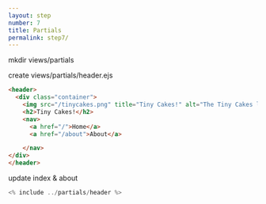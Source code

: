 ```yaml
---
layout: step
number: 7
title: Partials
permalink: step7/
---
```


mkdir views/partials

create views/partials/header.ejs

```html
<header>
  <div class="container">
    <img src="/tinycakes.png" title="Tiny Cakes!" alt="The Tiny Cakes logo, a stylized cartoon cupcake." height="48px" width="48px" />
    <h2>Tiny Cakes!</h2>
    <nav>
      <a href="/">Home</a>
      <a href="/about">About</a>

    </nav>
</div>
</header>
```

update index & about

```js
<% include ../partials/header %>
```
